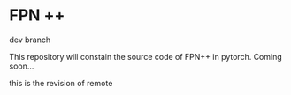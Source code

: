 # FPN ++
dev branch

This repository will constain the source code of FPN++ in pytorch. Coming soon...

this is the revision of remote

